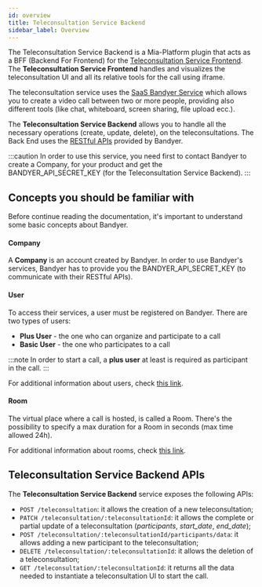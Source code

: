 ```yaml
---
id: overview
title: Teleconsultation Service Backend
sidebar_label: Overview
---
```

The Teleconsultation Service Backend is a Mia-Platform plugin that acts as a BFF (Backend For Frontend) for the [Teleconsultation Service Frontend](../teleconsultation-service-frontend/overview). The **Teleconsultation Service Frontend** handles and visualizes the teleconsultation UI and all its relative tools for the call using iframe.

The teleconsultation service uses the [SaaS Bandyer Service](https://www.bandyer.com/) which allows you to create a video call between two or more people, providing also different tools (like chat, whiteboard, screen sharing, file upload ecc.).

The **Teleconsultation Service Backend** allows you to handle all the necessary operations (create, update, delete), on the teleconsultations. The Back End uses the [RESTful APIs](https://docs.bandyer.com/Bandyer-RESTAPI/) provided by Bandyer.

:::caution
In order to use this service, you need first to contact Bandyer to create a Company, for your product and get the BANDYER_API_SECRET_KEY (for the Teleconsultation Service Backend).
:::

## Concepts you should be familiar with
Before continue reading the documentation, it's important to understand some basic concepts about Bandyer.

#### Company
A **Company** is an account created by Bandyer.
In order to use Bandyer's services, Bandyer has to provide you the BANDYER_API_SECRET_KEY (to communicate with their RESTful APIs).

#### User
To access their services, a user must be registered on Bandyer.
There are two types of users:
 - **Plus User** - the one who can organize and participate to a call
 - **Basic User** - the one who participates to a call

:::note
In order to start a call, a **plus user** at least is required as participant in the call.
:::

For additional information about users, check [this link](https://docs.bandyer.com/Bandyer-RESTAPI/?shell#create-user).

#### Room
The virtual place where a call is hosted, is called a Room.
There's the possibility to specify a max duration for a Room in seconds (max time allowed 24h).

For additional information about rooms, check [this link](https://docs.bandyer.com/Bandyer-RESTAPI/?shell#create-room).

## Teleconsultation Service Backend APIs
The **Teleconsultation Service Backend** service exposes the following APIs:

 - `POST /teleconsultation`: it allows the creation of a new teleconsultation;
 - `PATCH /teleconsultation/:teleconsultationId`: it allows the complete or partial update of a teleconsultation (_participants_, *start_date*, *end_date*);
  - `POST /teleconsultation/:teleconsultationId/participants/data`: it allows adding a new participant to the teleconsultation;
 - `DELETE /teleconsultation/:teleconsultationId`: it allows the deletion of a teleconsultation;
 - `GET /teleconsultation/:teleconsultationId`: it returns all the data needed to instantiate a teleconsultation UI to start the call.
